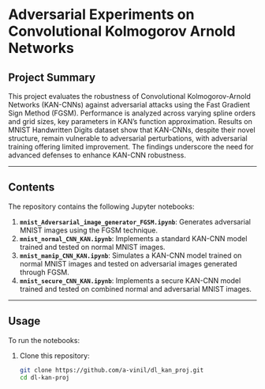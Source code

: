 # Adversarial Experiments on Convolutional Kolmogorov Arnold Networks

## Project Summary  
This project evaluates the robustness of Convolutional Kolmogorov-Arnold Networks (KAN-CNNs) against adversarial attacks using the Fast Gradient Sign Method (FGSM). Performance is analyzed across varying spline orders and grid sizes, key parameters in KAN’s function approximation. Results on MNIST Handwritten Digits dataset show that KAN-CNNs, despite their novel structure, remain vulnerable to adversarial perturbations, with adversarial training offering limited improvement. The findings underscore the need for advanced defenses to enhance KAN-CNN robustness.

---

## Contents  
The repository contains the following Jupyter notebooks:  
1. **`mnist_Adversarial_image_generator_FGSM.ipynb`**: Generates adversarial MNIST images using the FGSM technique.
2. **`mnist_normal_CNN_KAN.ipynb`**: Implements a standard KAN-CNN model trained and tested on normal MNIST images.
3. **`mnist_manip_CNN_KAN.ipynb`**: Simulates a KAN-CNN model trained on normal MNIST images and tested on adversarial images generated through FGSM.
4. **`mnist_secure_CNN_KAN.ipynb`**: Implements a secure KAN-CNN model trained and tested on combined normal and adversarial MNIST images.  


---

## Usage  
To run the notebooks:  
1. Clone this repository:  
   ```bash
   git clone https://github.com/a-vinil/dl_kan_proj.git
   cd dl-kan-proj

